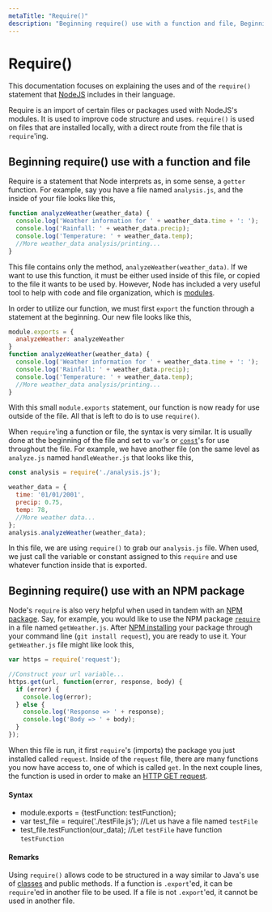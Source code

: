 ```yaml
---
metaTitle: "Require()"
description: "Beginning require() use with a function and file, Beginning require() use with an NPM package"
---
```


# Require()


This documentation focuses on explaining the uses and of the `require()` statement that [NodeJS](https://nodejs.org/en/) includes in their language.

Require is an import of certain files or packages used with NodeJS's modules. It is used to improve code structure and uses. `require()` is used on files that are installed locally, with a direct route from the file that is `require`'ing.



## Beginning require() use with a function and file


Require is a statement that Node interprets as, in some sense, a `getter` function. For example, say you have a file named `analysis.js`, and the inside of your file looks like this,

```js
function analyzeWeather(weather_data) {
  console.log('Weather information for ' + weather_data.time + ': ');
  console.log('Rainfall: ' + weather_data.precip);
  console.log('Temperature: ' + weather_data.temp);
  //More weather_data analysis/printing...
}

```

This file contains only the method, `analyzeWeather(weather_data)`. If we want to use this function, it must be either used inside of this file, or copied to the file it wants to be used by. However, Node has included a very useful tool to help with code and file organization, which is [modules](https://nodejs.org/api/modules.html).

In order to utilize our function, we must first `export` the function through a statement at the beginning. Our new file looks like this,

```js
module.exports = {
  analyzeWeather: analyzeWeather
}
function analyzeWeather(weather_data) {
  console.log('Weather information for ' + weather_data.time + ': ');
  console.log('Rainfall: ' + weather_data.precip);
  console.log('Temperature: ' + weather_data.temp);
  //More weather_data analysis/printing...
}

```

With this small `module.exports` statement, our function is now ready for use outside of the file. All that is left to do is to use `require()`.

When `require`'ing a function or file, the syntax is very similar. It is usually done at the beginning of the file and set to `var`'s or [`const`](https://developer.mozilla.org/en-US/docs/Web/JavaScript/Reference/Statements/const)'s for use throughout the file. For example, we have another file (on the same level as `analyze.js` named `handleWeather.js` that looks like this,

```js
const analysis = require('./analysis.js');

weather_data = {
  time: '01/01/2001',
  precip: 0.75,
  temp: 78,
  //More weather data...
};
analysis.analyzeWeather(weather_data);

```

In this file, we are using `require()` to grab our `analysis.js` file. When used, we just call the variable or constant assigned to this `require` and use whatever function inside that is exported.



## Beginning require() use with an NPM package


Node's `require` is also very helpful when used in tandem with an [NPM package](https://docs.npmjs.com/how-npm-works/packages). Say, for example, you would like to use the NPM package [`require`](https://www.npmjs.com/package/request) in a file named `getWeather.js`. After [NPM installing](https://docs.npmjs.com/cli/install) your package through your command line (`git install request`), you are ready to use it. Your `getWeather.js` file might like look this,

```js
var https = require('request');

//Construct your url variable...
https.get(url, function(error, response, body) {
  if (error) {
    console.log(error);
  } else {
    console.log('Response => ' + response);
    console.log('Body => ' + body);
  }
});

```

When this file is run, it first `require`'s (imports) the package you just installed called `request`. Inside of the `request` file, there are many functions you now have access to, one of which is called `get`. In the next couple lines, the function is used in order to make an [HTTP GET request](https://en.wikipedia.org/wiki/Hypertext_Transfer_Protocol#Request_methods).



#### Syntax


- module.exports = {testFunction: testFunction};
- var test_file = require('./testFile.js'); //Let us have a file named `testFile`
- test_file.testFunction(our_data); //Let `testFile` have function `testFunction`



#### Remarks


Using `require()` allows code to be structured in a way similar to Java's use of [classes](https://docs.oracle.com/javase/tutorial/java/javaOO/classes.html) and public methods. If a function is `.export`'ed, it can be `require`'ed in another file to be used. If a file is not `.export`'ed, it cannot be used in another file.

